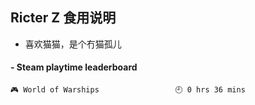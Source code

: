 ## Ricter Z 食用说明
- 喜欢猫猫，是个冇猫孤儿

<!-- steam-box start -->
#### - Steam playtime leaderboard
```text
🎮 World of Warships                 🕘 0 hrs 36 mins
```
<!-- Powered by https://github.com/YouEclipse/steam-box . -->
<!-- steam-box end -->
